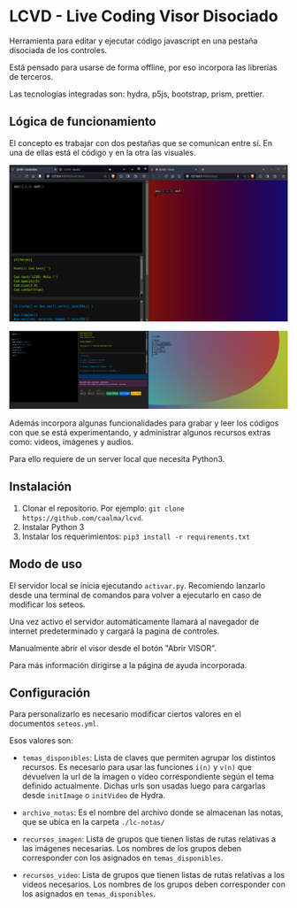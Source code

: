 # LCVD - Live Coding Visor Disociado


Herramienta para editar y ejecutar código javascript en una pestaña disociada de los controles.

Está pensado para usarse de forma offline, por eso incorpora las librerías de terceros.

Las tecnologías integradas son: hydra, p5js, bootstrap, prism, prettier.


## Lógica de funcionamiento

El concepto es trabajar con dos pestañas que se comunican entre sí. En una de ellas está el código y en la otra las visuales.

![pestañas](./lcvd-paginas-m1.png)

![pestañas](./lcvd-paginas-m2.png)

Además incorpora algunas funcionalidades para grabar y leer los códigos con que se está experimentando, y administrar algunos recursos extras como: videos, imágenes y audios.

Para ello requiere de un server local que necesita Python3.


## Instalación

1. Clonar el repositorio. Por ejemplo: `git clone https://github.com/caalma/lcvd`.
2. Instalar Python 3
3. Instalar los requerimientos: `pip3 install -r requirements.txt
`


## Modo de uso

El servidor local se inicia ejecutando `activar.py`. Recomiendo lanzarlo desde una terminal de comandos para volver a ejecutarlo en caso de modificar los seteos.

Una vez activo el servidor automáticamente llamará al navegador de internet predeterminado y cargará la pagina de controles.

Manualmente abrir el visor desde el botón "Abrir VISOR".

Para más información dirigirse a la página de ayuda incorporada.


## Configuración

Para personalizarlo es necesario modificar ciertos valores en el documentos `seteos.yml`.

Esos valores son:
- `temas_disponibles`: Lista de claves que permiten agrupar los distintos recursos. Es necesario para usar las funciones `i(n)` y `v(n)` que devuelven la url de la imagen o video correspondiente según el tema definido actualmente. Dichas urls son usadas luego para cargarlas desde `initImage` o `initVideo` de Hydra.
- `archivo_notas`: Es el nombre del archivo donde se almacenan las notas, que se ubica en la carpeta `./lc-notas/`

- `recursos_imagen`: Lista de grupos que tienen listas de rutas relativas a las imágenes necesarias. Los nombres de los grupos deben corresponder con los asignados en `temas_disponibles`.

- `recursos_video`: Lista de grupos que tienen listas de rutas relativas a los videos necesarios. Los nombres de los grupos deben corresponder con los asignados en `temas_disponibles`.
